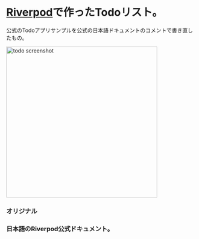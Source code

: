 # [Riverpod]で作ったTodoリスト。

公式のTodoアプリサンプルを公式の日本語ドキュメントのコメントで書き直したもの。
  
<img alt="todo screenshot" src="https://github.com/rrousselGit/river_pod/blob/master/examples/todos/todo_screenshot.jpg" width="400px">
  
  
### オリジナル

[riverpod]: https://github.com/rrousselGit/river_pod
  
  
### 日本語のRiverpod公式ドキュメント。

[Provider]: https://riverpod.dev/ja/docs/providers/provider
  
[StateNotifierProvider]: https://riverpod.dev/ja/docs/providers/state_notifier_provider